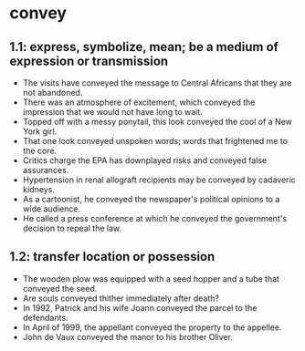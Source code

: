 # convey
## 1.1: express, symbolize, mean; be a medium of expression or transmission

  *  The visits have conveyed the message to Central Africans that they are not abandoned.
  *  There was an atmosphere of excitement, which conveyed the impression that we would not have long to wait.
  *  Topped off with a messy ponytail, this look conveyed the cool of a New York girl.
  *  That one look conveyed unspoken words; words that frightened me to the core.
  *  Critics charge the EPA has downplayed risks and conveyed false assurances.
  *  Hypertension in renal allograft recipients may be conveyed by cadaveric kidneys.
  *  As a cartoonist, he conveyed the newspaper's political opinions to a wide audience.
  *  He called a press conference at which he conveyed the government's decision to repeal the law.

## 1.2: transfer location or possession

  *  The wooden plow was equipped with a seed hopper and a tube that conveyed the seed.
  *  Are souls conveyed thither immediately after death?
  *  In 1992, Patrick and his wife Joann conveyed the parcel to the defendants.
  *  In April of 1999, the appellant conveyed the property to the appellee.
  *  John de Vaux conveyed the manor to his brother Oliver.
